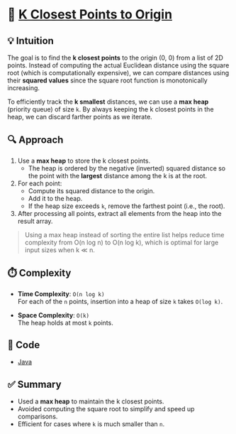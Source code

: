 # 🧠 [K Closest Points to Origin](https://leetcode.com/problems/k-closest-points-to-origin/description/)

## 💡 Intuition

The goal is to find the **k closest points** to the origin (0, 0) from a list of 2D points. Instead of computing the
actual Euclidean distance using the square root (which is computationally expensive), we can compare distances using
their **squared values** since the square root function is monotonically increasing.

To efficiently track the **k smallest** distances, we can use a **max heap** (priority queue) of size `k`. By always
keeping the k closest points in the heap, we can discard farther points as we iterate.

## 🔍 Approach

1. Use a **max heap** to store the k closest points.
    - The heap is ordered by the negative (inverted) squared distance so the point with the **largest** distance among
      the k is at the root.
2. For each point:
    - Compute its squared distance to the origin.
    - Add it to the heap.
    - If the heap size exceeds `k`, remove the farthest point (i.e., the root).
3. After processing all points, extract all elements from the heap into the result array.

> Using a max heap instead of sorting the entire list helps reduce time complexity from O(n log n) to O(n log k), which
> is optimal for large input sizes when k ≪ n.

## ⏱️ Complexity

- **Time Complexity**: `O(n log k)`  
  For each of the `n` points, insertion into a heap of size `k` takes `O(log k)`.

- **Space Complexity**: `O(k)`  
  The heap holds at most `k` points.

## 🧪 Code

- [Java](../src/main/java/io/dksifoua/leetcode/kclosestpointstoorigin/Solution.java)

## ✅ Summary

- Used a **max heap** to maintain the k closest points.
- Avoided computing the square root to simplify and speed up comparisons.
- Efficient for cases where `k` is much smaller than `n`.
